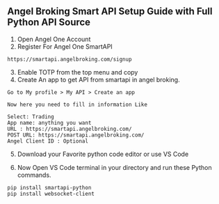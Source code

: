 ## Angel Broking Smart API Setup Guide with Full Python API Source

1. Open Angel One Account
2. Register For Angel One SmartAPI
```
https://smartapi.angelbroking.com/signup
```
3. Enable TOTP from the top menu and copy 
4. Create An app to get API from smartapi in angel broking.
```
Go to My profile > My API > Create an app
```
```
Now here you need to fill in information Like

Select: Trading
App name: anything you want
URL : https://smartapi.angelbroking.com/
POST URL: https://smartapi.angelbroking.com/
Angel Client ID : Optional
```

5. Download your Favorite python code editor or use VS Code 

6. Now Open VS Code terminal in your directory and run these Python commands.
```
pip install smartapi-python
pip install websocket-client
```